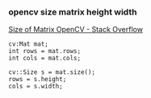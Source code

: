 ###  opencv size matrix height width


[Size of Matrix OpenCV - Stack Overflow](https://stackoverflow.com/questions/14028193/size-of-matrix-opencv "Size of Matrix OpenCV - Stack Overflow")


 

```
cv:Mat mat;
int rows = mat.rows;
int cols = mat.cols;

cv::Size s = mat.size();
rows = s.height;
cols = s.width;
```
